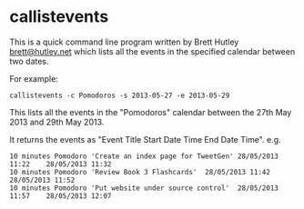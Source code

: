 # callistevents #

This is a quick command line program written by Brett Hutley <brett@hutley.net> which lists all the events in the specified calendar between two dates.

For example:

    callistevents -c Pomodoros -s 2013-05-27 -e 2013-05-29

This lists all the events in the "Pomodoros" calendar between the 27th May 2013 and 29th May 2013.

It returns the events as "Event Title <TAB> Start Date Time <TAB> End Date Time". e.g.

    10 minutes Pomodoro 'Create an index page for TweetGen'	28/05/2013 11:22	28/05/2013 11:32
    10 minutes Pomodoro 'Review Book 3 Flashcards'	28/05/2013 11:42	28/05/2013 11:52
    10 minutes Pomodoro 'Put website under source control'	28/05/2013 11:57	28/05/2013 12:07

